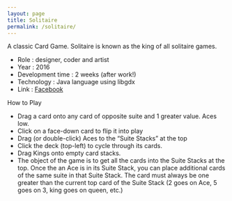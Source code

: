 ```yaml
---
layout: page
title: Solitaire
permalink: /solitaire/
---
```


A classic Card Game. Solitaire is known as the king of all solitaire games.

  -  Role : designer, coder and artist
  -  Year : 2016
  -  Development time : 2 weeks (after work!)
  -  Technology : Java language using libgdx
  -  Link : [Facebook](https://apps.facebook.com/ngsolitaire/)

How to Play

  -  Drag a card onto any card of opposite suite and 1 greater value. Aces low.
  -  Click on a face-down card to flip it into play
  -  Drag (or double-click) Aces to the “Suite Stacks” at the top
  -  Click the deck (top-left) to cycle through its cards.
  -  Drag Kings onto empty card stacks.
  -  The object of the game is to get all the cards into the Suite Stacks at the top. Once the an Ace is in its Suite Stack, you can place additional cards of the same suite in that Suite Stack. The card must always be one greater than the current top card of the Suite Stack (2 goes on Ace, 5 goes on 3, king goes on queen, etc.)
